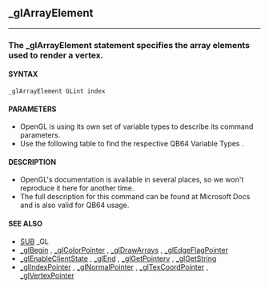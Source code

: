 ## _glArrayElement
---

### The _glArrayElement statement specifies the array elements used to render a vertex.

#### SYNTAX

`_glArrayElement GLint index`

#### PARAMETERS
* OpenGL is using its own set of variable types to describe its command parameters.
* Use the following table to find the respective QB64 Variable Types .


#### DESCRIPTION
* OpenGL's documentation is available in several places, so we won't reproduce it here for another time.
* The full description for this command can be found at Microsoft Docs and is also valid for QB64 usage.


#### SEE ALSO
* [SUB](./SUB.md) _GL
* [_glBegin](./_glBegin.md) , [_glColorPointer](./_glColorPointer.md) , [_glDrawArrays](./_glDrawArrays.md) , [_glEdgeFlagPointer](./_glEdgeFlagPointer.md)
* [_glEnableClientState](./_glEnableClientState.md) , [_glEnd](./_glEnd.md) , [_glGetPointerv](./_glGetPointerv.md) , [_glGetString](./_glGetString.md)
* [_glIndexPointer](./_glIndexPointer.md) , [_glNormalPointer](./_glNormalPointer.md) , [_glTexCoordPointer](./_glTexCoordPointer.md) , [_glVertexPointer](./_glVertexPointer.md)
